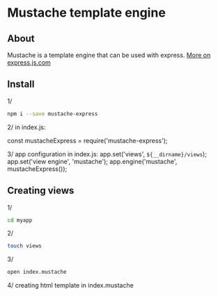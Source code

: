 # Mustache template engine

## About 

Mustache is a template engine that can be used with express.
[More on express.js.com](http://expressjs.com/en/guide/using-template-engines.html#using-template-engines-with-express)

## Install

1/
```bash
npm i --save mustache-express
```
2/ in index.js: 

const mustacheExpress = require('mustache-express');

3/ app configuration in index.js: 
app.set('views', `${__dirname}/views`);
app.set('view engine', 'mustache');
app.engine('mustache', mustacheExpress());

## Creating views 
1/
```bash 
cd myapp 
```
2/ 
```bash 
touch views  
```
3/
```bash 
open index.mustache 
```
4/ creating html template in index.mustache
